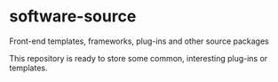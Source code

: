 # software-source
Front-end templates, frameworks, plug-ins and other source packages

This repository is ready to store some common, interesting plug-ins or templates.
